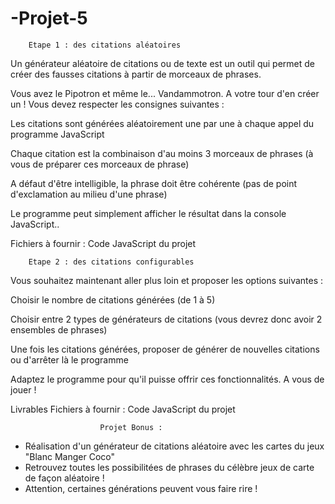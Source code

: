 # -Projet-5
        Etape 1 : des citations aléatoires
Un générateur aléatoire de citations ou de texte est un outil qui permet de créer des fausses citations à partir de morceaux de phrases.

Vous avez le Pipotron et même le... Vandammotron. A votre tour d'en créer un ! Vous devez respecter les consignes suivantes :

Les citations sont générées aléatoirement une par une à chaque appel du programme JavaScript

Chaque citation est la combinaison d'au moins 3 morceaux de phrases (à vous de préparer ces morceaux de phrase)

A défaut d'être intelligible, la phrase doit être cohérente (pas de point d'exclamation au milieu d'une phrase)

Le programme peut simplement afficher le résultat dans la console JavaScript..

Fichiers à fournir : Code JavaScript du projet

        Etape 2 : des citations configurables
Vous souhaitez maintenant aller plus loin et proposer les options suivantes :

Choisir le nombre de citations générées (de 1 à 5)

Choisir entre 2 types de générateurs de citations (vous devrez donc avoir 2 ensembles de phrases)

Une fois les citations générées, proposer de générer de nouvelles citations ou d'arrêter là le programme

Adaptez le programme pour qu'il puisse offrir ces fonctionnalités. A vous de jouer !

Livrables
Fichiers à fournir : Code JavaScript du projet 

                        Projet Bonus : 
- Réalisation d'un générateur de citations aléatoire avec les cartes du jeux "Blanc Manger Coco"
- Retrouvez toutes les possibilitées de phrases du célèbre jeux de carte de façon aléatoire ! 
- Attention, certaines générations peuvent vous faire rire !
